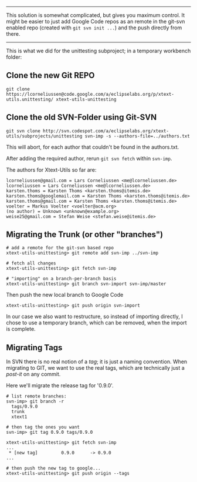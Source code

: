 
---

This solution is somewhat complicated, but gives you maximum control.
It might be easier to just add Google Code repos as an remote in the git-svn enabled repo (created with `git svn init ...`) and the push directly from there.

---


This is what we did for the unittesting subproject; in a temporary workbench folder:

## Clone the new Git REPO ##

`git clone https://lcorneliussen@code.google.com/a/eclipselabs.org/p/xtext-utils.unittesting/ xtext-utils-unittesting`

## Clone the old SVN-Folder using Git-SVN ##

`git svn clone http://svn.codespot.com/a/eclipselabs.org/xtext-utils/subprojects/unittesting svn-imp -s --authors-file=../authors.txt`

This will abort, for each author that couldn't be found in the authors.txt.

After adding the required author, rerun `git svn fetch` within `svn-imp`.

The authors for Xtext-Utils so far are:
```
lcorneliussen@gmail.com = Lars Corneliussen <me@lcorneliussen.de>
lcorneliussen = Lars Corneliussen <me@lcorneliussen.de>
karsten.thoms = Karsten Thoms <karsten.thoms@itemis.de>
karsten.thoms@googlemail.com = Karsten Thoms <karsten.thoms@itemis.de>
karsten.thoms@gmail.com = Karsten Thoms <karsten.thoms@itemis.de>
voelter = Markus Voelter <voelter@acm.org>
(no author) = Unknown <unknown@example.org>
weise25@gmail.com = Stefan Weise <stefan.weise@itemis.de>
```

## Migrating the Trunk (or other "branches") ##

```
# add a remote for the git-svn based repo
xtext-utils-unittesting> git remote add svn-imp ../svn-imp

# fetch all changes
xtext-utils-unittesting> git fetch svn-imp

# "importing" on a branch-per-branch basis
xtext-utils-unittesting> git branch svn-import svn-imp/master 
```

Then push the new local branch to Google Code

`xtext-utils-unittesting> git push origin svn-import`

In our case we also want to restructure, so instead of importing directly, I chose to use a temporary branch, which can be removed, when the import is complete.

## Migrating Tags ##

In SVN there is no real notion of a _tag_; it is just a naming convention. When migrating to GIT, we want to use the real tags, which are technically just a _post-it_ on any commit.

Here we'll migrate the release tag for '0.9.0'.

```
# list remote branches:
svn-imp> git branch -r
  tags/0.9.0
  trunk
  xtext1

# then tag the ones you want
svn-imp> git tag 0.9.0 tags/0.9.0
```

```
xtext-utils-unittesting> git fetch svn-imp
...
 * [new tag]         0.9.0      -> 0.9.0
...

# then push the new tag to google...
xtext-utils-unittesting> git push origin --tags
```